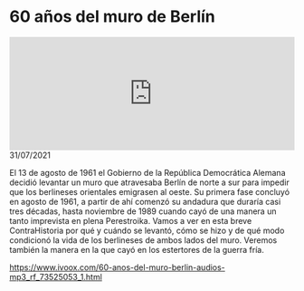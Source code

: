 # 60 años del muro de Berlín 
<iframe id='audio_88903085' frameborder='0' allowfullscreen='' scrolling='no' height='200' style='width:100%;' src='https://www.ivoox.com/player_ej_73525053_6_1.html' loading='lazy'></iframe>31/07/2021

El 13 de agosto de 1961 el Gobierno de la República Democrática Alemana decidió levantar un muro que atravesaba Berlín de norte a sur para impedir que los berlineses orientales emigrasen al oeste. Su primera fase concluyó en agosto de 1961, a partir de ahí comenzó su andadura que duraría casi tres décadas, hasta noviembre de 1989 cuando cayó de una manera un tanto imprevista en plena Perestroika. Vamos a ver en esta breve ContraHistoria por qué y cuándo se levantó, cómo se hizo y de qué modo condicionó la vida de los berlineses de ambos lados del muro. Veremos también la manera en la que cayó en los estertores de la guerra fría.  

 

https://www.ivoox.com/60-anos-del-muro-berlin-audios-mp3_rf_73525053_1.html
